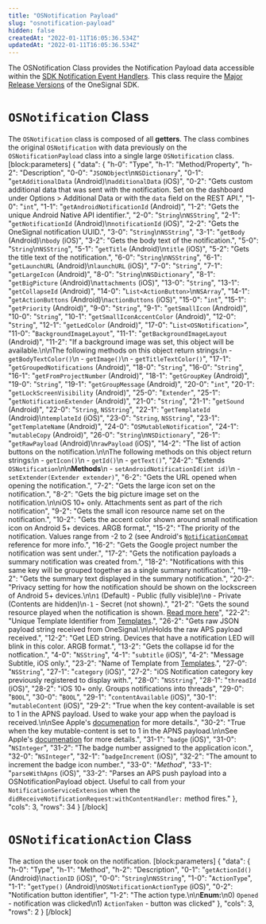 ```yaml
---
title: "OSNotification Payload"
slug: "osnotification-payload"
hidden: false
createdAt: "2022-01-11T16:05:36.534Z"
updatedAt: "2022-01-11T16:05:36.534Z"
---
```

The OSNotification Class provides the Notification Payload data accessible within the [SDK Notification Event Handlers](doc:sdk-notification-event-handlers). This class require the [Major Release Versions](doc:mobile-2020-api-migration-guide) of the OneSignal SDK.

# `OSNotification` Class

The `OSNotification` class is composed of all **getters**. The class combines the original `OSNotification` with data previously on the `OSNotificationPayload` class into a single large `OSNotification` class.
[block:parameters]
{
  "data": {
    "h-0": "Type",
    "h-1": "Method/Property",
    "h-2": "Description",
    "0-0": "`JSONObject`\n`NSDictionary`",
    "0-1": "`getAdditionalData` (Android)\n`additionalData` (iOS)",
    "0-2": "Gets custom additional data that was sent with the notification. Set on the dashboard under Options > Additional Data or with the `data` field on the REST API.",
    "1-0": "`int`",
    "1-1": "`getAndroidNotificationId` (Android)",
    "1-2": "Gets the unique Android Native API identifier.",
    "2-0": "`String`\n`NSString`",
    "2-1": "`getNotificationId` (Android)\n`notificationId` (iOS)",
    "2-2": "Gets the OneSignal notification UUID.",
    "3-0": "`String`\n`NSString`",
    "3-1": "`getBody` (Android)\n`body` (iOS)",
    "3-2": "Gets the body text of the notification.",
    "5-0": "`String`\n`NSString`",
    "5-1": "`getTitle` (Android)\n`title` (iOS)",
    "5-2": "Gets the title text of the notification.",
    "6-0": "`String`\n`NSString`",
    "6-1": "`getLaunchURL` (Android)\n`launchURL` (iOS)",
    "7-0": "`String`",
    "7-1": "`getLargeIcon` (Android)",
    "8-0": "`String`\n`NSDictionary`",
    "8-1": "`getBigPicture` (Android)\n`attachments` (iOS)",
    "13-0": "`String`",
    "13-1": "`getCollapseId` (Android)",
    "14-0": "`List<ActionButton>`\n`NSArray`",
    "14-1": "`getActionButtons` (Android)\n`actionButtons` (iOS)",
    "15-0": "`int`",
    "15-1": "`getPriority` (Android)",
    "9-0": "`String`",
    "9-1": "`getSmallIcon` (Android)",
    "10-0": "`String`",
    "10-1": "`getSmallIconAccentColor` (Android)",
    "12-0": "`String`",
    "12-1": "`getLedColor` (Android)",
    "17-0": "`List<OSNotification>`",
    "11-0": "`BackgroundImageLayout`",
    "11-1": "`getBackgroundImageLayout` (Android)",
    "11-2": "If a background image was set, this object will be available.\n\nThe following methods on this object return strings:\n   - `getBodyTextColor()`\n   - `getImage()`\n   - `getTitleTextColor()`",
    "17-1": "`getGroupedNotifications` (Android)",
    "18-0": "`String`",
    "16-0": "`String`",
    "16-1": "`getFromProjectNumber` (Android)",
    "18-1": "`getGroupKey` (Android)",
    "19-0": "`String`",
    "19-1": "`getGroupMessage` (Android)",
    "20-0": "`int`",
    "20-1": "`getLockScreenVisibility` (Android)",
    "25-0": "`Extender`",
    "25-1": "`getNotificationExtender` (Android)",
    "21-0": "`String`",
    "21-1": "`getSound` (Android)",
    "22-0": "`String`, `NSString`",
    "22-1": "`getTemplateId` (Android)\n`templateId` (iOS)",
    "23-0": "`String`, `NSString`",
    "23-1": "`getTemplateName` (Android)",
    "24-0": "`OSMutableNotification`",
    "24-1": "`mutableCopy` (Android)",
    "26-0": "`String`\n`NSDictionary`",
    "26-1": "`getRawPayload` (Android)\n`rawPayload` (iOS)",
    "14-2": "The list of action buttons on the notification.\n\nThe following methods on this object return strings:\n   - `getIcon()`\n   - `getId()`\n   - `getText()`",
    "24-2": "Extends `OSNotification`\n\n**Methods**\n   - `setAndroidNotificationId(int id)`\n   - `setExtender(Extender extender)`",
    "6-2": "Gets the URL opened when opening the notification.",
    "7-2": "Gets the large icon set on the notification.",
    "8-2": "Gets the big picture image set on the notification.\n\niOS 10+ only. Attachments sent as part of the rich notification",
    "9-2": "Gets the small icon resource name set on the notification.",
    "10-2": "Gets the accent color shown around small notification icon on Android 5+ devices. ARGB format.",
    "15-2": "The priority of the notification. Values range from -2 to 2 (see Android's [`NotificationCompat`](https://developer.android.com/reference/androidx/core/app/NotificationCompat) reference for more info.",
    "16-2": "Gets the Google project number the notification was sent under.",
    "17-2": "Gets the notification payloads a summary notification was created from.",
    "18-2": "Notifications with this same key will be grouped together as a single summary notification.",
    "19-2": "Gets the summary text displayed in the summary notification.",
    "20-2": "Privacy setting for how the notification should be shown on the lockscreen of Android 5+ devices.\n\n`1` (Default) - Public (fully visible)\n`0` - Private (Contents are hidden)\n`-1` - Secret (not shown).",
    "21-2": "Gets the sound resource played when the notification is shown. [Read more here](https://documentation.onesignal.com/docs/customize-notification-sounds)",
    "22-2": "Unique Template Identifier from [Templates](doc:templates).",
    "26-2": "Gets raw JSON payload string received from OneSignal.\n\nHolds the raw APS payload received.",
    "12-2": "Get LED string. Devices that have a notification LED will blink in this color. ARGB format.",
    "13-2": "Gets the collapse id for the notfication.",
    "4-0": "`NSString`",
    "4-1": "`subtitle` (iOS)",
    "4-2": "Message Subtitle, iOS only.",
    "23-2": "Name of Template from [Templates](doc:templates).",
    "27-0": "`NSString`",
    "27-1": "`category` (iOS)",
    "27-2": "iOS Notification category key previously registered to display with.",
    "28-0": "`NSString`",
    "28-1": "`threadId` (iOS)",
    "28-2": "iOS 10+ only. Groups notifications into threads",
    "29-0": "`BOOL`",
    "30-0": "`BOOL`",
    "29-1": "`contentAvailable` (iOS)",
    "30-1": "`mutableContent` (iOS)",
    "29-2": "True when the key content-available is set to 1 in the APNS payload. Used to wake your app when the payload is received.\n\nSee Apple's [documenation](https://developer.apple.com/documentation/uikit/uiapplicationdelegate/1623013-application) for more details.",
    "30-2": "True when the key mutable-content is set to 1 in the APNS payload.\n\nSee Apple's [documenation]( https://developer.apple.com/documentation/usernotifications/unnotificationserviceextension\n) for more details.",
    "31-1": "`badge` (iOS)",
    "31-0": "`NSInteger`",
    "31-2": "The badge number assigned to the application icon.",
    "32-0": "`NSInteger`",
    "32-1": "`badgeIncrement` (iOS)",
    "32-2": "The amount to increment the badge icon number.",
    "33-0": "*Method*",
    "33-1": "`parseWithApns` (iOS)",
    "33-2": "Parses an APS push payload into a OSNotificationPayload object. Useful to call from your `NotificationServiceExtension` when the `didReceiveNotificationRequest:withContentHandler:` method fires."
  },
  "cols": 3,
  "rows": 34
}
[/block]
# `OSNotificationAction` Class
The action the user took on the notification.
[block:parameters]
{
  "data": {
    "h-0": "Type",
    "h-1": "Method",
    "h-2": "Description",
    "0-1": "`getActionId()` (Android)\n`actionID` (iOS)",
    "0-0": "`String`\n`NSString`",
    "1-0": "`ActionType`",
    "1-1": "`getType()` (Android)\n`OSNotificationActionType` (iOS)",
    "0-2": "Notification button identifier",
    "1-2": "The action type.\n\n**Enum:**\n0) `Opened` - notification was clicked\n1) `ActionTaken` - button was clicked"
  },
  "cols": 3,
  "rows": 2
}
[/block]